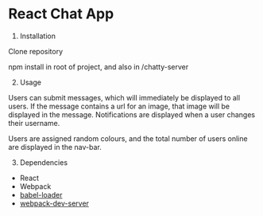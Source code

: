 React Chat App
=====================

1. Installation

Clone repository

npm install in root of project, and also in /chatty-server

2. Usage

Users can submit messages, which will immediately be displayed to all users. If the message contains a url for an image, that image will be displayed in the message. Notifications are displayed when a user changes their username.

Users are assigned random colours, and the total number of users online are displayed in the nav-bar.

3. Dependencies

* React
* Webpack
* [babel-loader](https://github.com/babel/babel-loader)
* [webpack-dev-server](https://github.com/webpack/webpack-dev-server)
